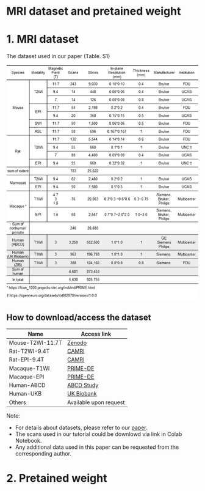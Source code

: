 # MRI dataset and pretained weight

# 1. MRI dataset
The dataset used in our paper (Table. S1)

![](../fig/dataset.png)

## How to download/access the dataset

[//]: # (todo)
[//]: # (updata zenodo)

| Name            | Access link                                                          |
|-----------------|----------------------------------------------------------------------|
| Mouse-T2WI-11.7T | [Zenodo](https://doi.org/10.5281/zenodo.6844489)                                                           |
| Rat-T2WI-9.4T   | [CAMRI](https://openneuro.org/datasets/ds002870/versions/1.0.0)                                                            |
| Rat-EPI-9.4T    | [CAMRI](https://openneuro.org/datasets/ds002870/versions/1.0.0)                                                                     |
| Macaque-T1WI    | [PRIME-DE](https://fcon_1000.projects.nitrc.org/indi/indiPRIME.html) |
| Macaque-EPI     | [PRIME-DE](https://fcon_1000.projects.nitrc.org/indi/indiPRIME.html) |
| Human-ABCD      | [ABCD Study](https://abcdstudy.org/)                                 |
| Human-UKB       | [UK Biobank](https://www.ukbiobank.ac.uk/)                           |
| Others          | Available upon request                                               |



Note:
* For details about datasets, please refer to our [paper](https://www.biorxiv.org/content/10.1101/2022.05.25.492956v2.abstract).
* The scans used in our tutorial could be downlowd via link in Colab Notebook.
* Any additional data used in this paper can be requested from the corresponding author.

[//]: # (* The complete datasets will be released via [zenodo.org]&#40;https://zenodo.org/&#41;.)



# 2. Pretained weight

[//]: # (todo)